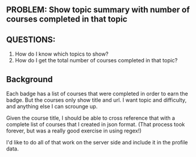 
## PROBLEM: Show topic summary with number of courses completed in that topic
## QUESTIONS: 
1. How do I know which topics to show?
2. How do I get the total number of courses completed in that topic?

## Background
Each badge has a list of courses that were completed in order to earn the badge. But the courses only show title and url. I want topic and difficulty, and anything else I can scrounge up. 

Given the course title, I should be able to cross reference that with a complete list of courses that I created in json format. (That process took forever, but was a really good exercise in using regex!)

I'd like to do all of that work on the server side and include it in the profile data.

